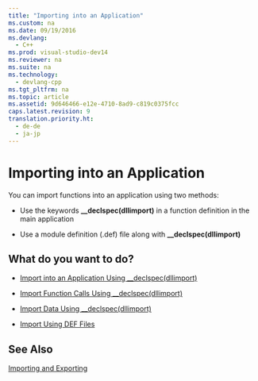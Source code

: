 ```yaml
---
title: "Importing into an Application"
ms.custom: na
ms.date: 09/19/2016
ms.devlang: 
  - C++
ms.prod: visual-studio-dev14
ms.reviewer: na
ms.suite: na
ms.technology: 
  - devlang-cpp
ms.tgt_pltfrm: na
ms.topic: article
ms.assetid: 9d646466-e12e-4710-8ad9-c819c0375fcc
caps.latest.revision: 9
translation.priority.ht: 
  - de-de
  - ja-jp
---
```

# Importing into an Application
You can import functions into an application using two methods:  
  
-   Use the keywords **__declspec(dllimport)** in a function definition in the main application  
  
-   Use a module definition (.def) file along with **__declspec(dllimport)**  
  
## What do you want to do?  
  
-   [Import into an Application Using __declspec(dllimport)](../vs140/Importing-into-an-Application-Using-__declspec-dllimport-.md)  
  
-   [Import Function Calls Using __declspec(dllimport)](../vs140/Importing-Function-Calls-Using-__declspec-dllimport-.md)  
  
-   [Import Data Using __declspec(dllimport)](../vs140/Importing-Data-Using-__declspec-dllimport-.md)  
  
-   [Import Using DEF Files](../vs140/Importing-Using-DEF-Files.md)  
  
## See Also  
 [Importing and Exporting](../vs140/Importing-and-Exporting.md)